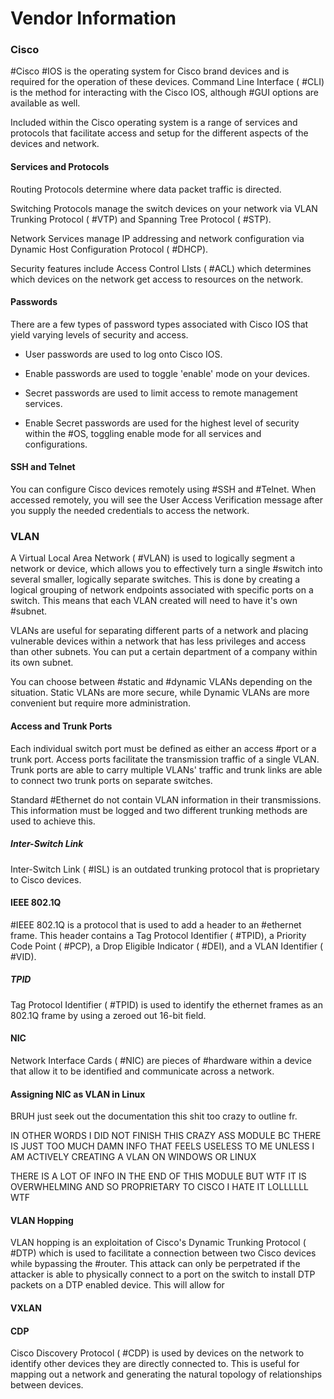 # Vendor Information

### Cisco

#Cisco #IOS is the operating system for Cisco brand devices and is required for the operation of these devices. Command Line Interface ( #CLI) is the method for interacting with the Cisco IOS, although #GUI options are available as well.

Included within the Cisco operating system is a range of services and protocols that facilitate access and setup for the different aspects of the devices and network. 

#### Services and Protocols

Routing Protocols determine where data packet traffic is directed.

Switching Protocols manage the switch devices on your network via VLAN Trunking Protocol ( #VTP) and Spanning Tree Protocol ( #STP).

Network Services manage IP addressing and network configuration via Dynamic Host Configuration Protocol ( #DHCP).

Security features include Access Control LIsts ( #ACL) which determines which devices on the network get access to resources on the network. 

#### Passwords 

There are a few types of password types associated with Cisco IOS that yield varying levels of security and access.

- User passwords are used to log onto Cisco IOS. 

- Enable passwords are used to toggle 'enable' mode on your devices.

- Secret passwords are used to limit access to remote management services.

- Enable Secret passwords are used for the highest level of security within the #OS, toggling 
enable mode for all services and configurations. 

#### SSH and Telnet

You can configure Cisco devices remotely using #SSH and #Telnet. When accessed remotely, you will see the User Access Verification message after you supply the needed credentials to access the network. 

### VLAN

A Virtual Local Area Network ( #VLAN) is used to logically segment a network or device, which allows you to effectively turn a single #switch into several smaller, logically separate switches. This is done by creating a logical grouping of network endpoints associated with specific ports on a switch. This means that each VLAN created will need to have it's own #subnet.

VLANs are useful for separating different parts of a network and placing vulnerable devices within a network that has less privileges and access than other subnets. You can put a certain department of a company within its own subnet.

You can choose between #static and #dynamic VLANs depending on the situation. Static VLANs are more secure, while Dynamic VLANs are more convenient but require more administration. 

#### Access and Trunk Ports

Each individual switch port must be defined as either an access #port or a trunk port. Access ports facilitate the transmission traffic of a single VLAN. Trunk ports are able to carry multiple VLANs' traffic and trunk links are able to connect two trunk ports on separate switches.

Standard #Ethernet do not contain VLAN information in their transmissions. This information must be logged and two different trunking methods are used to achieve this.

##### Inter-Switch Link

Inter-Switch Link ( #ISL) is an outdated trunking protocol that is proprietary to Cisco devices.

#### IEEE 802.1Q

#IEEE 802.1Q is a protocol that is used to add a header to an #ethernet frame. This header contains a Tag Protocol Identifier ( #TPID), a Priority Code Point ( #PCP), a Drop Eligible Indicator ( #DEI), and a VLAN Identifier ( #VID).

##### TPID

Tag Protocol Identifier ( #TPID) is used to identify the ethernet frames as an 802.1Q frame by using a zeroed out 16-bit field.

#### NIC

Network Interface Cards ( #NIC) are pieces of #hardware within a device that allow it to be identified and communicate across a network. 

#### Assigning NIC as VLAN in Linux

BRUH just seek out the documentation this shit too crazy to outline fr. 

IN OTHER WORDS I DID NOT FINISH THIS CRAZY ASS MODULE BC THERE IS JUST TOO MUCH DAMN INFO THAT FEELS USELESS TO ME UNLESS I AM ACTIVELY CREATING A VLAN ON WINDOWS OR LINUX

THERE IS A LOT OF INFO IN THE END OF THIS MODULE BUT WTF IT IS OVERWHELMING AND SO PROPRIETARY TO CISCO I HATE IT LOLLLLLL WTF

#### VLAN Hopping

VLAN hopping is an exploitation of Cisco's Dynamic Trunking Protocol ( #DTP) which is used to facilitate a connection between two Cisco devices while bypassing the #router. This attack can only be perpetrated if the attacker is able to physically connect to a port on the switch to install DTP packets on a DTP enabled device. This will allow for 

#### VXLAN

#### CDP

Cisco Discovery Protocol ( #CDP) is used by devices on the network to identify other devices they are directly connected to. This is useful for mapping out a network and generating the natural topology of relationships between devices.